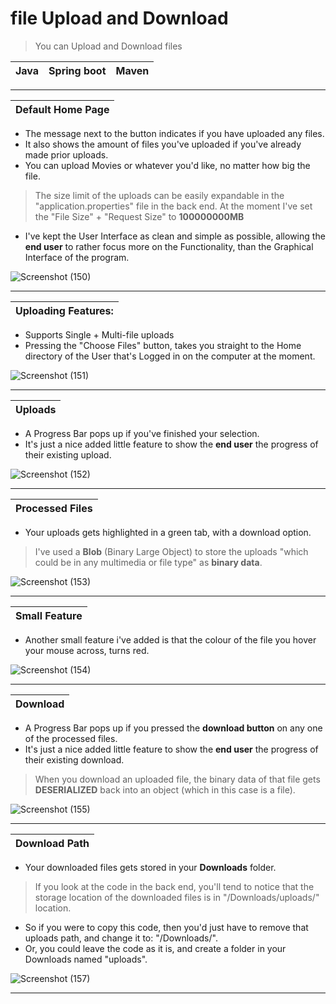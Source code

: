 # file Upload and Download
> You can Upload and Download files

|Java|Spring boot|Maven|
|---|---|---|
---

|Default Home Page|
|---|
- The message next to the button indicates if you have uploaded any files.
- It also shows the amount of files you've uploaded if you've already made prior uploads.
- You can upload Movies or whatever you'd like, no matter how big the file.
> The size limit of the uploads can be easily expandable in the "application.properties" file in the back end.
> At the moment I've set the "File Size" + "Request Size" to **100000000MB**
- I've kept the User Interface as clean and simple as possible, allowing the **end user** to rather focus more on the Functionality,
 than the Graphical Interface of the program.

![Screenshot (150)](https://user-images.githubusercontent.com/81378094/123540687-91448e00-d740-11eb-987c-ae1b0b107a34.png)

---

|Uploading Features:|
|---|
- Supports Single + Multi-file uploads
- Pressing the "Choose Files" button, takes you straight to the Home directory of the User that's Logged in on
the computer at the moment.

![Screenshot (151)](https://user-images.githubusercontent.com/81378094/123541685-06ff2880-d746-11eb-9981-b8c812cdaed0.png)

---

|Uploads|
|---|
- A Progress Bar pops up if you've finished your selection.
- It's just a nice added little feature to show the **end user** the progress of their existing upload.

![Screenshot (152)](https://user-images.githubusercontent.com/81378094/123542364-8e9a6680-d749-11eb-9447-ec5f3c34a6ba.png)

---

|Processed Files
|---|
- Your uploads gets highlighted in a green tab, with a download option.
> I've used a **Blob** (Binary Large Object) to store the uploads "which could be in any multimedia or file type" as **binary data**.

![Screenshot (153)](https://user-images.githubusercontent.com/81378094/123542567-973f6c80-d74a-11eb-89a2-e4d58ace2c4e.png)

---

|Small Feature|
|---|
- Another small feature i've added is that the colour of the file you hover your mouse across, turns red.

![Screenshot (154)](https://user-images.githubusercontent.com/81378094/123542942-94457b80-d74c-11eb-8221-53a6d43aa7ae.png)

---

|Download|
|---|
- A Progress Bar pops up if you pressed the **download button** on any one of the processed files.
- It's just a nice added little feature to show the **end user** the progress of their existing download.
> When you download an uploaded file, the binary data of that file gets **DESERIALIZED** back into an object (which in this case is a file). 

![Screenshot (155)](https://user-images.githubusercontent.com/81378094/123543132-6ca2e300-d74d-11eb-8a52-dc69bc6eab12.png)

---

|Download Path|
|---|
- Your downloaded files gets stored in your **Downloads** folder.
> If you look at the code in the back end, you'll tend to notice that the storage location of the downloaded files is in
"/Downloads/uploads/" location.
- So if you were to copy this code, then you'd just have to remove that uploads path, and change it to: "/Downloads/".
- Or, you could leave the code as it is, and create a folder in your Downloads named "uploads".

![Screenshot (157)](https://user-images.githubusercontent.com/81378094/123543889-fd2ef280-d750-11eb-8deb-8027fc405e02.png)

---
